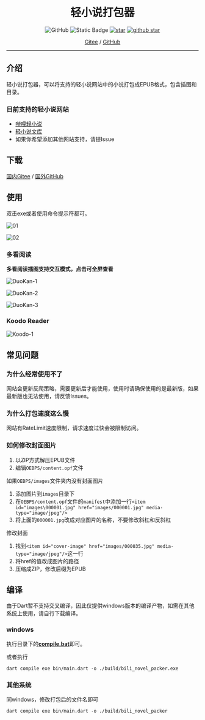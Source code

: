 <h1 align="center">轻小说打包器</h1>

<p align="center">
    <img alt="GitHub" src="https://img.shields.io/github/license/Montaro2017/bili_novel_packer">
    <img alt="Static Badge" src="https://img.shields.io/badge/language-Dart-britness">
    <a href='https://gitee.com/Montaro2017/bili_novel_packer/'><img src='https://gitee.com/Montaro2017/bili_novel_packer/badge/star.svg?theme=dark' alt='star'></img></a>
    <a target="_blank" href='https://github.com/Montaro2017/bili_novel_packer'>
		<img src="https://img.shields.io/github/stars/Montaro2017/bili_novel_packer?logo=GitHub" alt="github star"/>
	</a>
</p>

<p align="center">
    <a href="https://gitee.com/Montaro2017/bili_novel_packer">Gitee</a> / <a href="https://github.com/Montaro2017/bili_novel_packer">GitHub</a>
</p>

<hr/>

## 介绍

轻小说打包器，可以将支持的轻小说网站中的小说打包成EPUB格式，包含插图和目录。

### 目前支持的轻小说网站
 - [哔哩轻小说](https://www.linovelib.com)
 - [轻小说文库](https://www.wenku8.net/login.php)
 - 如果你希望添加其他网站支持，请提Issue

## 下载

[国内Gitee](https://gitee.com/Montaro2017/bili_novel_packer/releases) / [国外GitHub](https://github.com/Montaro2017/bili_novel_packer/releases)

## 使用
双击exe或者使用命令提示符都可。

![01](./images/img.png)

![02](./images/img_1.png)


### 多看阅读

**多看阅读插图支持交互模式，点击可全屏查看**

![DuoKan-1](./images/duokan-1.jpg)

![DuoKan-2](./images/duokan-2.jpg)

![DuoKan-3](./images/duokan-3.jpg)

### Koodo Reader

![Koodo-1](./images/koodo-1.png)

## 常见问题

### 为什么经常使用不了

网站会更新反爬策略，需要更新后才能使用，使用时请确保使用的是最新版，如果最新版也无法使用，请反馈Issues。

### 为什么打包速度这么慢

网站有RateLimit速度限制，请求速度过快会被限制访问。

### 如何修改封面图片

1. 以ZIP方式解压EPUB文件
2. 编辑`OEBPS/content.opf`文件

如果`OEBPS/images`文件夹内没有封面图片

1. 添加图片到`images`目录下
2. 在`OEBPS/content.opf`文件的`manifest`中添加一行`<item id="images\000001.jpg" href="images/000001.jpg" media-type="image/jpeg"/>`
3. 将上面的`000001.jpg`改成对应图片的名称，不要修改斜杠和反斜杠

修改封面

1. 找到`<item id="cover-image" href="images/000035.jpg" media-type="image/jpeg"/>`这一行
2. 将href的值改成图片的路径
3. 压缩成ZIP，修改后缀为EPUB

## 编译

由于Dart暂不支持交叉编译，因此仅提供windows版本的编译产物，如需在其他系统上使用，请自行下载编译。

### windows
执行目录下的[**compile.bat**](./compile.bat)即可。

或者执行
```
dart compile exe bin/main.dart -o ./build/bili_novel_packer.exe
```

### 其他系统
同windows，修改打包后的文件名即可
```
dart compile exe bin/main.dart -o ./build/bili_novel_packer
```